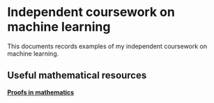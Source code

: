 # Independent coursework on machine learning

This documents records examples of my independent coursework on machine learning.  

## Useful mathematical resources

[**Proofs in mathematics**](https://www.cut-the-knot.org/proofs/index.shtml) 
